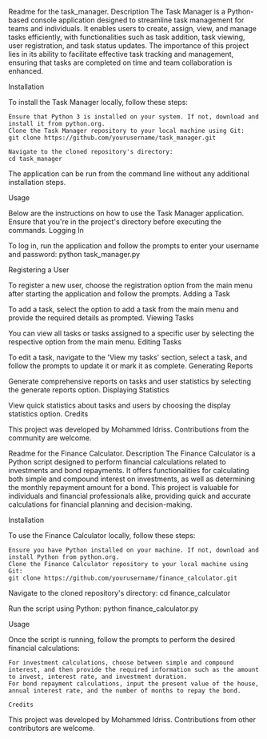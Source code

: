 Readme for the task_manager.
Description
The Task Manager is a Python-based console application designed to streamline task management for teams and individuals. It enables users to create, assign, view, and manage tasks efficiently, with functionalities such as task addition, task viewing, user registration, and task status updates. The importance of this project lies in its ability to facilitate effective task tracking and management, ensuring that tasks are completed on time and team collaboration is enhanced.

Installation

To install the Task Manager locally, follow these steps:

    Ensure that Python 3 is installed on your system. If not, download and install it from python.org.
    Clone the Task Manager repository to your local machine using Git:
    git clone https://github.com/yourusername/task_manager.git

    Navigate to the cloned repository's directory:
    cd task_manager


The application can be run from the command line without any additional installation steps.

Usage

Below are the instructions on how to use the Task Manager application. Ensure that you're in the project's directory before executing the commands.
Logging In

To log in, run the application and follow the prompts to enter your username and password:
python task_manager.py

Registering a User

To register a new user, choose the registration option from the main menu after starting the application and follow the prompts.
Adding a Task

To add a task, select the option to add a task from the main menu and provide the required details as prompted.
Viewing Tasks

You can view all tasks or tasks assigned to a specific user by selecting the respective option from the main menu.
Editing Tasks

To edit a task, navigate to the 'View my tasks' section, select a task, and follow the prompts to update it or mark it as complete.
Generating Reports

Generate comprehensive reports on tasks and user statistics by selecting the generate reports option.
Displaying Statistics

View quick statistics about tasks and users by choosing the display statistics option.
Credits

This project was developed by Mohammed Idriss. Contributions from the community are welcome.


    






Readme for the Finance Calculator.
Description
The Finance Calculator is a Python script designed to perform financial calculations related to investments and bond repayments. It offers functionalities for calculating both simple and compound interest on investments, as well as determining the monthly repayment amount for a bond. This project is valuable for individuals and financial professionals alike, providing quick and accurate calculations for financial planning and decision-making.

Installation

To use the Finance Calculator locally, follow these steps:

    Ensure you have Python installed on your machine. If not, download and install Python from python.org.
    Clone the Finance Calculator repository to your local machine using Git:
    git clone https://github.com/yourusername/finance_calculator.git

Navigate to the cloned repository's directory:
cd finance_calculator

Run the script using Python:
python finance_calculator.py

Usage

Once the script is running, follow the prompts to perform the desired financial calculations:

    For investment calculations, choose between simple and compound interest, and then provide the required information such as the amount to invest, interest rate, and investment duration.
    For bond repayment calculations, input the present value of the house, annual interest rate, and the number of months to repay the bond.

    Credits

This project was developed by Mohammed Idriss. Contributions from other contributors are welcome.

